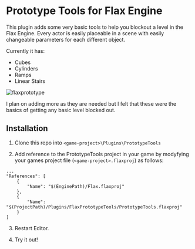 # Prototype Tools for Flax Engine

This plugin adds some very basic tools to help you blockout a level in the Flax Engine. Every actor is easily placeable in a scene with easily changeable parameters for each different object.

Currently it has:
- Cubes
- Cylinders
- Ramps
- Linear Stairs

![flaxprototype](https://user-images.githubusercontent.com/38583668/216321377-95a5c424-c61f-4d03-9464-99ead2f84a74.jpg)

I plan on adding more as they are needed but I felt that these were the basics of getting any basic level blocked out.

## Installation

1. Clone this repo into `<game-project>\Plugins\PrototypeTools`

2. Add reference to the PrototypeTools project in your game by modyfying your games project file (`<game-project>.flaxproj`) as follows:


```
...
"References": [
    {
        "Name": "$(EnginePath)/Flax.flaxproj"
    },
    {
        "Name": "$(ProjectPath)/Plugins/FlaxPrototypeTools/PrototypeTools.flaxproj"
    }
]
```

3. Restart Editor.

4. Try it out!
